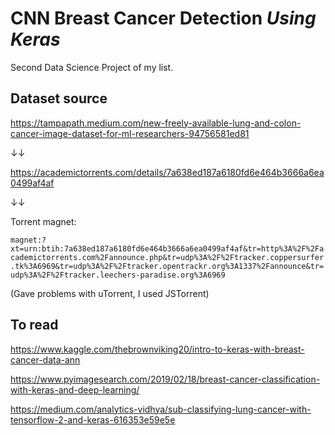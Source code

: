 # CNN Breast Cancer Detection _Using Keras_

Second Data Science Project of my list.



## Dataset source

https://tampapath.medium.com/new-freely-available-lung-and-colon-cancer-image-dataset-for-ml-researchers-94756581ed81

↓↓

https://academictorrents.com/details/7a638ed187a6180fd6e464b3666a6ea0499af4af

↓↓

Torrent magnet: 

```magnet:?xt=urn:btih:7a638ed187a6180fd6e464b3666a6ea0499af4af&tr=http%3A%2F%2Facademictorrents.com%2Fannounce.php&tr=udp%3A%2F%2Ftracker.coppersurfer.tk%3A6969&tr=udp%3A%2F%2Ftracker.opentrackr.org%3A1337%2Fannounce&tr=udp%3A%2F%2Ftracker.leechers-paradise.org%3A6969```

(Gave problems with uTorrent, I used JSTorrent)

## To read

https://www.kaggle.com/thebrownviking20/intro-to-keras-with-breast-cancer-data-ann

https://www.pyimagesearch.com/2019/02/18/breast-cancer-classification-with-keras-and-deep-learning/

https://medium.com/analytics-vidhya/sub-classifying-lung-cancer-with-tensorflow-2-and-keras-616353e59e5e

